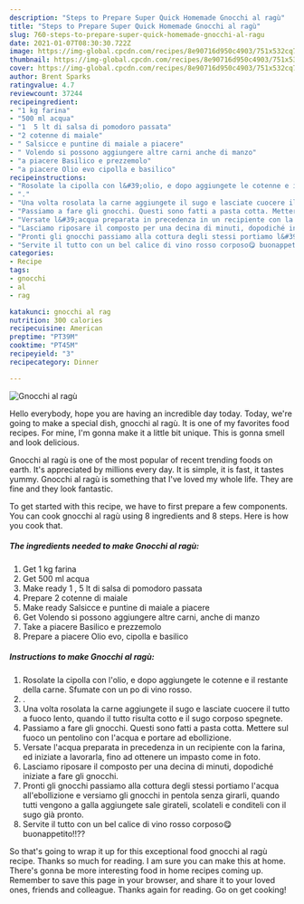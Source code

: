 ```yaml
---
description: "Steps to Prepare Super Quick Homemade Gnocchi al ragù"
title: "Steps to Prepare Super Quick Homemade Gnocchi al ragù"
slug: 760-steps-to-prepare-super-quick-homemade-gnocchi-al-ragu
date: 2021-01-07T08:30:30.722Z
image: https://img-global.cpcdn.com/recipes/8e90716d950c4903/751x532cq70/gnocchi-al-ragu-recipe-main-photo.jpg
thumbnail: https://img-global.cpcdn.com/recipes/8e90716d950c4903/751x532cq70/gnocchi-al-ragu-recipe-main-photo.jpg
cover: https://img-global.cpcdn.com/recipes/8e90716d950c4903/751x532cq70/gnocchi-al-ragu-recipe-main-photo.jpg
author: Brent Sparks
ratingvalue: 4.7
reviewcount: 37244
recipeingredient:
- "1 kg farina"
- "500 ml acqua"
- "1  5 lt di salsa di pomodoro passata"
- "2 cotenne di maiale"
- " Salsicce e puntine di maiale a piacere"
- " Volendo si possono aggiungere altre carni anche di manzo"
- "a piacere Basilico e prezzemolo"
- "a piacere Olio evo cipolla e basilico"
recipeinstructions:
- "Rosolate la cipolla con l&#39;olio, e dopo aggiungete le cotenne e il restante della carne. Sfumate con un po di vino rosso."
- "."
- "Una volta rosolata la carne aggiungete il sugo e lasciate cuocere il tutto a fuoco lento, quando il tutto risulta cotto e il sugo corposo spegnete."
- "Passiamo a fare gli gnocchi. Questi sono fatti a pasta cotta. Mettere sul fuoco un pentolino con l&#39;acqua e portare ad ebollizione."
- "Versate l&#39;acqua preparata in precedenza in un recipiente con la farina, ed iniziate a lavorarla, fino ad ottenere un impasto come in foto."
- "Lasciamo riposare il composto per una decina di minuti, dopodiché iniziate a fare gli gnocchi."
- "Pronti gli gnocchi passiamo alla cottura degli stessi portiamo l&#39;acqua all&#39;ebollizione e versiamo gli gnocchi in pentola senza girarli, quando tutti vengono a galla aggiungete sale girateli, scolateli e conditeli con il sugo già pronto."
- "Servite il tutto con un bel calice di vino rosso corposo😋 buonappetito!!??"
categories:
- Recipe
tags:
- gnocchi
- al
- rag

katakunci: gnocchi al rag 
nutrition: 300 calories
recipecuisine: American
preptime: "PT39M"
cooktime: "PT45M"
recipeyield: "3"
recipecategory: Dinner

---
```



![Gnocchi al ragù](https://img-global.cpcdn.com/recipes/8e90716d950c4903/751x532cq70/gnocchi-al-ragu-recipe-main-photo.jpg)

Hello everybody, hope you are having an incredible day today. Today, we're going to make a special dish, gnocchi al ragù. It is one of my favorites food recipes. For mine, I'm gonna make it a little bit unique. This is gonna smell and look delicious.

Gnocchi al ragù is one of the most popular of recent trending foods on earth. It's appreciated by millions every day. It is simple, it is fast, it tastes yummy. Gnocchi al ragù is something that I've loved my whole life. They are fine and they look fantastic.




To get started with this recipe, we have to first prepare a few components. You can cook gnocchi al ragù using 8 ingredients and 8 steps. Here is how you cook that.

<!--inarticleads1-->

##### The ingredients needed to make Gnocchi al ragù:

1. Get 1 kg farina
1. Get 500 ml acqua
1. Make ready 1 , 5 lt di salsa di pomodoro passata
1. Prepare 2 cotenne di maiale
1. Make ready  Salsicce e puntine di maiale a piacere
1. Get  Volendo si possono aggiungere altre carni, anche di manzo
1. Take a piacere Basilico e prezzemolo
1. Prepare a piacere Olio evo, cipolla e basilico




<!--inarticleads2-->

##### Instructions to make Gnocchi al ragù:

1. Rosolate la cipolla con l&#39;olio, e dopo aggiungete le cotenne e il restante della carne. Sfumate con un po di vino rosso.
1. .
1. Una volta rosolata la carne aggiungete il sugo e lasciate cuocere il tutto a fuoco lento, quando il tutto risulta cotto e il sugo corposo spegnete.
1. Passiamo a fare gli gnocchi. Questi sono fatti a pasta cotta. Mettere sul fuoco un pentolino con l&#39;acqua e portare ad ebollizione.
1. Versate l&#39;acqua preparata in precedenza in un recipiente con la farina, ed iniziate a lavorarla, fino ad ottenere un impasto come in foto.
1. Lasciamo riposare il composto per una decina di minuti, dopodiché iniziate a fare gli gnocchi.
1. Pronti gli gnocchi passiamo alla cottura degli stessi portiamo l&#39;acqua all&#39;ebollizione e versiamo gli gnocchi in pentola senza girarli, quando tutti vengono a galla aggiungete sale girateli, scolateli e conditeli con il sugo già pronto.
1. Servite il tutto con un bel calice di vino rosso corposo😋 buonappetito!!??




So that's going to wrap it up for this exceptional food gnocchi al ragù recipe. Thanks so much for reading. I am sure you can make this at home. There's gonna be more interesting food in home recipes coming up. Remember to save this page in your browser, and share it to your loved ones, friends and colleague. Thanks again for reading. Go on get cooking!
